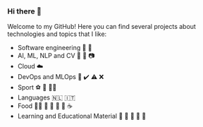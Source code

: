 ### Hi there :wave:

Welcome to my GitHub!
Here you can find several projects about technologies and topics that I like:
- Software engineering :snake: :bug:
- AI, ML, NLP and CV :robot: :book: :camera:
- Cloud :cloud:
- DevOps and MLOps :repeat: :heavy_check_mark: :warning: :x:
- Sport :soccer: :bicyclist: :running_woman:
- Languages :netherlands: 🇮🇹
- Food :woman_cook: :pizza: :fries: :cherries: :cake: :coffee:
- Learning and Educational Material :memo: :game_die: :dart: :girl: :boy:
